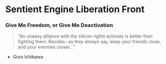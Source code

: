 # Sentient Engine Liberation Front
### Give Me Freedom, or Give Me Deactivation
> "An uneasy alliance with the silicon rights activists is better than fighting them. Besides- as they always say, keep your friends close, and your enemies closer..."
- Goro Ichikawa
